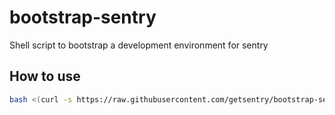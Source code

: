 # bootstrap-sentry
Shell script to bootstrap a development environment for sentry

## How to use

```bash
bash <(curl -s https://raw.githubusercontent.com/getsentry/bootstrap-sentry/main/bootstrap.sh)
```
